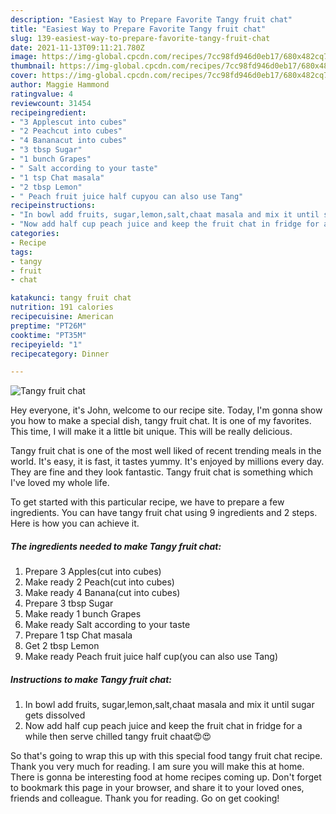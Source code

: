 ```yaml
---
description: "Easiest Way to Prepare Favorite Tangy fruit chat"
title: "Easiest Way to Prepare Favorite Tangy fruit chat"
slug: 139-easiest-way-to-prepare-favorite-tangy-fruit-chat
date: 2021-11-13T09:11:21.780Z
image: https://img-global.cpcdn.com/recipes/7cc98fd946d0eb17/680x482cq70/tangy-fruit-chat-recipe-main-photo.jpg
thumbnail: https://img-global.cpcdn.com/recipes/7cc98fd946d0eb17/680x482cq70/tangy-fruit-chat-recipe-main-photo.jpg
cover: https://img-global.cpcdn.com/recipes/7cc98fd946d0eb17/680x482cq70/tangy-fruit-chat-recipe-main-photo.jpg
author: Maggie Hammond
ratingvalue: 4
reviewcount: 31454
recipeingredient:
- "3 Applescut into cubes"
- "2 Peachcut into cubes"
- "4 Bananacut into cubes"
- "3 tbsp Sugar"
- "1 bunch Grapes"
- " Salt according to your taste"
- "1 tsp Chat masala"
- "2 tbsp Lemon"
- " Peach fruit juice half cupyou can also use Tang"
recipeinstructions:
- "In bowl add fruits, sugar,lemon,salt,chaat masala and mix it until sugar gets dissolved"
- "Now add half cup peach juice and keep the fruit chat in fridge for a while then serve chilled tangy fruit chaat😍😍"
categories:
- Recipe
tags:
- tangy
- fruit
- chat

katakunci: tangy fruit chat 
nutrition: 191 calories
recipecuisine: American
preptime: "PT26M"
cooktime: "PT35M"
recipeyield: "1"
recipecategory: Dinner

---
```



![Tangy fruit chat](https://img-global.cpcdn.com/recipes/7cc98fd946d0eb17/680x482cq70/tangy-fruit-chat-recipe-main-photo.jpg)

Hey everyone, it's John, welcome to our recipe site. Today, I'm gonna show you how to make a special dish, tangy fruit chat. It is one of my favorites. This time, I will make it a little bit unique. This will be really delicious.

Tangy fruit chat is one of the most well liked of recent trending meals in the world. It's easy, it is fast, it tastes yummy. It's enjoyed by millions every day. They are fine and they look fantastic. Tangy fruit chat is something which I've loved my whole life.




To get started with this particular recipe, we have to prepare a few ingredients. You can have tangy fruit chat using 9 ingredients and 2 steps. Here is how you can achieve it.

<!--inarticleads1-->

##### The ingredients needed to make Tangy fruit chat:

1. Prepare 3 Apples(cut into cubes)
1. Make ready 2 Peach(cut into cubes)
1. Make ready 4 Banana(cut into cubes)
1. Prepare 3 tbsp Sugar
1. Make ready 1 bunch Grapes
1. Make ready  Salt according to your taste
1. Prepare 1 tsp Chat masala
1. Get 2 tbsp Lemon
1. Make ready  Peach fruit juice half cup(you can also use Tang)




<!--inarticleads2-->

##### Instructions to make Tangy fruit chat:

1. In bowl add fruits, sugar,lemon,salt,chaat masala and mix it until sugar gets dissolved
1. Now add half cup peach juice and keep the fruit chat in fridge for a while then serve chilled tangy fruit chaat😍😍




So that's going to wrap this up with this special food tangy fruit chat recipe. Thank you very much for reading. I am sure you will make this at home. There is gonna be interesting food at home recipes coming up. Don't forget to bookmark this page in your browser, and share it to your loved ones, friends and colleague. Thank you for reading. Go on get cooking!

